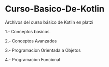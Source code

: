 # Curso-Basico-De-Kotlin
Archivos del curso básico de Kotlin en platzi

1.- Conceptos basicos 

2.- Conceptos Avanzados

3.- Programacion Orientada a Objetos

4.- Programacion Funcional
